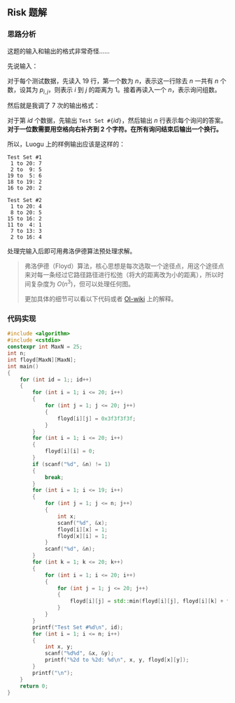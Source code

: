 ## Risk 题解

### 思路分析

这题的输入和输出的格式非常奇怪……

先说输入：

对于每个测试数据，先读入 $19$ 行，第一个数为 $n$，表示这一行除去 $n$ 一共有 $n$ 个数，设其为 $p_{i, j}$，则表示 $i$ 到 $j$ 的距离为 $1$。接着再读入一个 $n$，表示询问组数。

然后就是我调了 $7$ 次的输出格式：

对于第 $id$ 个数据，先输出 $\texttt{Test Set \#\{}id\texttt{\}}$，然后输出 $n$ 行表示每个询问的答案。**对于一位数需要用空格向右补齐到 $2$ 个字符。在所有询问结束后输出一个换行。**

所以，Luogu 上的样例输出应该是这样的：

```plain
Test Set #1
 1 to 20: 7
 2 to  9: 5
19 to  5: 6
18 to 19: 2
16 to 20: 2

Test Set #2
 1 to 20: 4
 8 to 20: 5
15 to 16: 2
11 to  4: 1
 7 to 13: 3
 2 to 16: 4
```

处理完输入后即可用弗洛伊德算法预处理求解。

> 弗洛伊德（Floyd）算法，核心思想是每次选取一个途径点，用这个途径点来对每一条经过它路径路径进行松弛（将大的距离改为小的距离），所以时间复杂度为 $O(n^3)$，但可以处理任何图。
>
> 更加具体的细节可以看以下代码或者 [OI-wiki](https://oi-wiki.org/graph/shortest-path/#floyd-%E7%AE%97%E6%B3%95) 上的解释。

### 代码实现

```cpp
#include <algorithm>
#include <cstdio>
constexpr int MaxN = 25;
int n;
int floyd[MaxN][MaxN];
int main()
{
    for (int id = 1;; id++)
    {
        for (int i = 1; i <= 20; i++)
        {
            for (int j = 1; j <= 20; j++)
            {
                floyd[i][j] = 0x3f3f3f3f;
            }
        }
        for (int i = 1; i <= 20; i++)
        {
            floyd[i][i] = 0;
        }
        if (scanf("%d", &n) != 1)
        {
            break;
        }
        for (int i = 1; i <= 19; i++)
        {
            for (int j = 1; j <= n; j++)
            {
                int x;
                scanf("%d", &x);
                floyd[i][x] = 1;
                floyd[x][i] = 1;
            }
            scanf("%d", &n);
        }
        for (int k = 1; k <= 20; k++)
        {
            for (int i = 1; i <= 20; i++)
            {
                for (int j = 1; j <= 20; j++)
                {
                    floyd[i][j] = std::min(floyd[i][j], floyd[i][k] + floyd[k][j]);
                }
            }
        }
        printf("Test Set #%d\n", id);
        for (int i = 1; i <= n; i++)
        {
            int x, y;
            scanf("%d%d", &x, &y);
            printf("%2d to %2d: %d\n", x, y, floyd[x][y]);
        }
        printf("\n");
    }
    return 0;
}
```